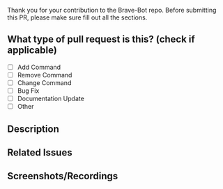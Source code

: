 Thank you for your contribution to the Brave-Bot repo.
Before submitting this PR, please make sure fill out all the sections.

## What type of pull request is this? (check if applicable)

<!--Put 'X' between the brackets to check-->

- [ ] Add Command
- [ ] Remove Command
- [ ] Change Command
- [ ] Bug Fix
- [ ] Documentation Update
- [ ] Other

## Description

<!--Identify what change was made and explain how differently the bot works-->

## Related Issues

<!--Single Issue Format: Resolves #123-->
<!--Multiple Issues Format: Resolves #123, resolves #456-->

## Screenshots/Recordings

<!--Show user and bot interactions-->

